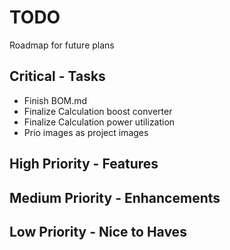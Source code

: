 # TODO
Roadmap for future plans
## Critical - Tasks
 * Finish BOM.md
 * Finalize Calculation boost converter
 * Finalize Calculation power utilization
 * Prio images as project images

## High Priority - Features


## Medium Priority - Enhancements


## Low Priority - Nice to Haves

